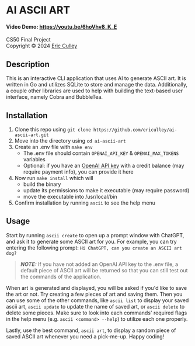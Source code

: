 # AI ASCII ART

#### Video Demo: https://youtu.be/6hoVhv8_K_E

CS50 Final Project  
Copyright © 2024 [Eric Culley](https://github.com/ericulley)

## Description

This is an interactive CLI application that uses AI to generate ASCII art. It is written in Go and utilizes SQLite to store and manage the data. Additionally, a couple other libraries are used to help with building the text-based user interface, namely Cobra and BubbleTea.

## Installation

1. Clone this repo using `git clone https://github.com/ericulley/ai-ascii-art.git`
2. Move into the directory using `cd ai-ascii-art`
3. Create an .env file with `make env`
   - The .env file should contain `OPENAI_API_KEY` & `OPENAI_MAX_TOKENS` variables
   - Optional: if you have an [OpenAI API key](https://openai.com/index/openai-api/) with a credit balance (may require payment info), you can provide it here
4. Now run `make install` which will
   - build the binary
   - update its permissions to make it executable (may require password)
   - move the executable into /usr/local/bin
5. Confirm installation by running `ascii` to see the help menu

## Usage

Start by running `ascii create` to open up a prompt window with ChatGPT, and ask it to generate some ASCII art for you. For example, you can try entering the following prompt: `Hi ChatGPT, can you create an ASCII art dog?`

> **_NOTE:_** If you have not added an OpenAI API key to the .env file, a default piece of ASCII art will be returned so that you can still test out the commands of the application.

When art is generated and displayed, you will be asked if you'd like to save the art or not. Try creating a few pieces of art and saving them. Then you can use some of the other commands, like `ascii list` to display your saved ascii art, `ascii update` to update the name of saved art, or `ascii delete` to delete some pieces. Make sure to look into each commands' required flags in the help menu (e.g. `ascii <command> --help`) to utilize each one properly.

Lastly, use the best command, `ascii art`, to display a random piece of saved ASCII art whenever you need a pick-me-up. Happy coding!
